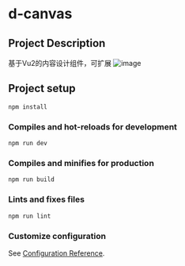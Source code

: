 # d-canvas

## Project Description
基于Vu2的内容设计组件，可扩展
![image](https://user-images.githubusercontent.com/8219284/210985144-a22d0cf1-103c-4670-b53a-ed47d529a3be.png)

## Project setup
```
npm install
```

### Compiles and hot-reloads for development
```
npm run dev
```

### Compiles and minifies for production
```
npm run build
```

### Lints and fixes files
```
npm run lint
```

### Customize configuration
See [Configuration Reference](https://cli.vuejs.org/config/).

